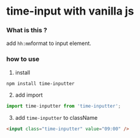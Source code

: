 # time-input with vanilla js
### What is this ?
add `hh:mm`format to input element.

### how to use
1. install 
```
npm install time-inputter
```

2. add import
```js
import time-inputter from 'time-inputter';
```

3. add `time-inputter` to className
```html
<input class="time-inputter" value="09:00" />
```


